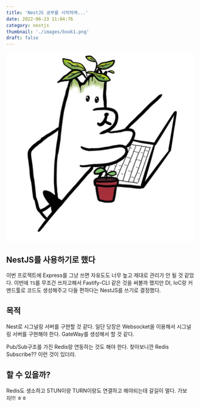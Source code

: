 ```yaml
---
title: 'NestJS 공부를 시작하며...'
date: 2022-06-23 11:04:76
category: nestjs
thumbnail: './images/book1.png'
draft: false
---
```


![images/book1.png](./images/book1.png)

## NestJS를 사용하기로 했다

이번 프로젝트에 Express를 그냥 쓰면 자유도도 너무 높고 제대로 관리가 안 될 것 같았다. 이번에 `TS`를 무조건 쓰자고해서 Fastify-CLI 같은 것을 써볼까 했지만 DI, IoC랑 커맨드툴로 코드도 생성해주고 다들 편하다는 NestJS를 쓰기로 결정했다.

## 목적

Nest로 시그널링 서버를 구현할 것 같다.
일단 당장은 Websocket을 이용해서 시그널링 서버를 구현해야 한다.
GateWay를 생성해서 할 것 같다.

Pub/Sub구조를 가진 Redis랑 연동하는 것도 해야 한다.
찾아보니깐 Redis Subscribe?? 이런 것이 있더라.

## 할 수 있을까?

Redis도 생소하고 STUN이랑 TURN이랑도 연결하고 해야되는데 갈길이 멀다.
가보자!!! ㅎㅎ
